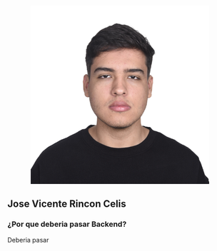 <p align="center"><a href="https://www.linkedin.com/in/yoj23/" target="_blank"><img src="./foto.jpg" width="400" alt="foto de perfil"></a></p>



## Jose Vicente Rincon Celis

### ¿Por que deberia pasar Backend?

Deberia pasar 